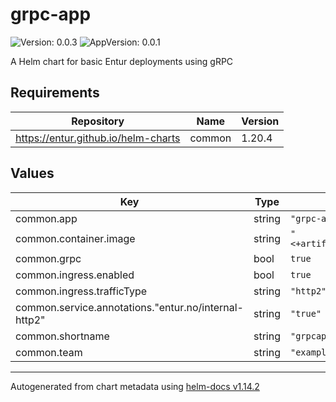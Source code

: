 # grpc-app

![Version: 0.0.3](https://img.shields.io/badge/Version-0.0.3-informational?style=flat-square) ![AppVersion: 0.0.1](https://img.shields.io/badge/AppVersion-0.0.1-informational?style=flat-square)

A Helm chart for basic Entur deployments using gRPC

## Requirements

| Repository | Name | Version |
|------------|------|---------|
| https://entur.github.io/helm-charts | common | 1.20.4 |

## Values

| Key | Type | Default | Description |
|-----|------|---------|-------------|
| common.app | string | `"grpc-app"` |  |
| common.container.image | string | `"<+artifacts.primary.image>"` |  |
| common.grpc | bool | `true` |  |
| common.ingress.enabled | bool | `true` |  |
| common.ingress.trafficType | string | `"http2"` |  |
| common.service.annotations."entur.no/internal-http2" | string | `"true"` |  |
| common.shortname | string | `"grpcapp"` |  |
| common.team | string | `"example"` |  |

----------------------------------------------
Autogenerated from chart metadata using [helm-docs v1.14.2](https://github.com/norwoodj/helm-docs/releases/v1.14.2)
